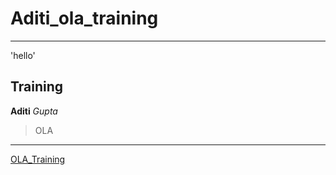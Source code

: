 # Aditi_ola_training
---
'hello'
## Training

**Aditi**
*Gupta*
>OLA
---
[OLA_Training](https://www.google.com)

